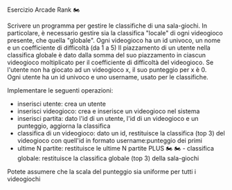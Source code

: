 Esercizio Arcade Rank 🏍

Scrivere un programma per gestire le classifiche di una sala-giochi. In particolare, è necessario gestire
sia la classifica "locale" di ogni videogioco presente, che quella "globale". 
 Ogni videogioco ha un id univoco, un nome e un coefficiente di difficoltà  (da 1 a 5)
 Il piazzamento di un utente nella classifica globale è dato dalla somma del suo piazzamento in ciascun
  videogioco moltiplicato per il coefficiente di difficoltà del videogioco. Se l'utente non ha giocato ad un 
  videogioco x, il suo punteggio per x è 0.   
  Ogni utente ha un id univoco e uno username, usato per le classifiche.

Implementare le seguenti operazioni:
- inserisci utente: crea un utente
- inserisci videogioco: crea e inserisce un videogioco nel sistema
- inserisci partita: dato l'id di un utente, l'id di un videogioco e un punteggio, aggiorna la classifica
- classifica di un videogioco: dato un id, restituisce la classifica (top 3) del videogioco con quell'id in formato 
username:punteggio dei primi
- ultime N partite: restituisce le ultime N partite
PLUS  🏍 🏍 - classifica globale: restituisce la classifica globale (top 3) della sala-giochi

Potete assumere che la scala del punteggio sia uniforme per tutti i videogiochi 